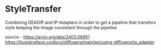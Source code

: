 # StyleTransfer
Combining DEADiff and IP-Adapters in order to get a pipeline that transfers style keeping the Image consistent through the pipeline 

source - 
https://arxiv.org/abs/2403.06951
https://huggingface.co/docs/diffusers/main/en/using-diffusers/ip_adapter

